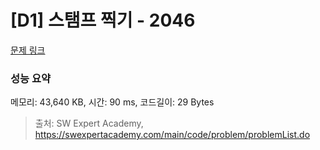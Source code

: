 # [D1] 스탬프 찍기 - 2046 

[문제 링크](https://swexpertacademy.com/main/code/problem/problemDetail.do?contestProbId=AV5QKdT6AyYDFAUq) 

### 성능 요약

메모리: 43,640 KB, 시간: 90 ms, 코드길이: 29 Bytes



> 출처: SW Expert Academy, https://swexpertacademy.com/main/code/problem/problemList.do